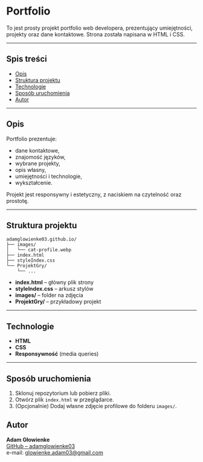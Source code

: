 # Portfolio

To jest prosty projekt portfolio web developera, prezentujący umiejętności, projekty oraz dane kontaktowe. Strona została napisana w HTML i CSS.

---

## Spis treści

- [Opis](#opis)
- [Struktura projektu](#struktura-projektu)
- [Technologie](#technologie)
- [Sposób uruchomienia](#sposób-uruchomienia)
- [Autor](#autor)

---

## Opis

Portfolio prezentuje:
- dane kontaktowe,
- znajomość języków,
- wybrane projekty,
- opis własny,
- umiejętności i technologie,
- wykształcenie.

Projekt jest responsywny i estetyczny, z naciskiem na czytelność oraz prostotę.

---

## Struktura projektu

```
adamglowienke03.github.io/
├── images/
│   └── cat-profile.webp
├── index.html
├── styleIndex.css
└── ProjektGry/
    └── ... 
```

- **index.html** – główny plik strony
- **styleIndex.css** – arkusz stylów
- **images/** – folder na zdjęcia
- **ProjektGry/** – przykładowy projekt

---

## Technologie

- **HTML**
- **CSS**
- **Responsywność** (media queries)

---

## Sposób uruchomienia

1. Sklonuj repozytorium lub pobierz pliki.
2. Otwórz plik `index.html` w przeglądarce.
3. (Opcjonalnie) Dodaj własne zdjęcie profilowe do folderu `images/`.

## Autor

**Adam Głowienke**  
[GitHub – adamglowienke03](https://github.com/adamglowienke03)  
e-mail: glowienke.adam03@gmail.com